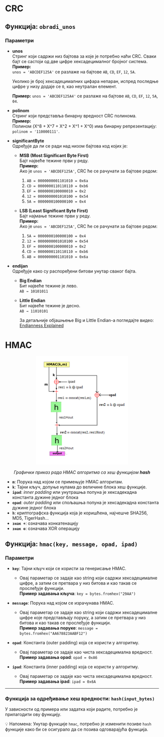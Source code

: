 # CRC

## Функција: `obradi_unos`

### Параметри

- **unos**  
  Стринг који садржи низ бајтова за које је потребно наћи CRC. Сваки бајт се састоји од две цифре хексадецималног бројног система.  
  **Пример:**  
  `unos = 'ABCDEF125A'` се разлаже на бајтове `AB`, `CD`, `EF`, `12`, `5A`.

  Уколико је број хексадецималних цифара непаран, испред последње цифре у низу додаје се `0`, као неутралан елемент.
  
  **Пример:**
  `unos = 'ABCDEF125A4'` се разлаже на бајтове `AB`, `CD`, `EF`, `12`, `5A`, `04`.  

- **polinom**  
  Стринг који представља бинарну вредност CRC полинома.  
  **Пример:**  
  Полином \(X^8 + X^7 + X^2 + X^1 + X^0\) има бинарну репрезентацију: `polinom = '110000111'`.

- **significantByte**  
  Одређује да ли се ради над низом бајтова код којих је:  
  - **MSB (Most Significant Byte First)**  
    Бајт највеће тежине први у реду.  
    **Пример:**  
    Ако је `unos = 'ABCDEF125A'`, CRC ће се рачунати за бајтове редом:  
    1. `AB = 0000000001101010 = 0x6a`  
    2. `CD = 0000000110110110 = 0xb6`  
    3. `EF = 0000000100000010 = 0x2`  
    4. `12 = 0000000001010100 = 0x54`  
    5. `5A = 0000000100000100 = 0x4`  

  - **LSB (Least Significant Byte First)**  
    Бајт најмање тежине први у реду.  
    **Пример:**  
    Ако је `unos = 'ABCDEF125A'`, CRC ће се рачунати за бајтове редом:  
    1. `5A = 0000000100000100 = 0x4`  
    2. `12 = 0000000001010100 = 0x54`  
    3. `EF = 0000000100000010 = 0x2`  
    4. `CD = 0000000110110110 = 0xb6`  
    5. `AB = 0000000001101010 = 0x6a`  

- **endijan**  
  Одређује како су распоређени битови унутар сваког бајта.  
  - **Big Endian**  
    Бит највеће тежине је лево.  
     `AB → 10101011` 

  - **Little Endian**  
    Бит највеће тежине је десно.    
    `AB → 11010101` 

    За детаљније објашњење Big и Little Endian-а погледајте видео: [Endianness Explained](https://youtu.be/WBA6svOyWb8?si=VXCbw-e9bcdQS4wZ)
# HMAC
<div align="center">
  <img src="../Slike/HMAC.png" alt="Opis slike" width="300">
  <p><em>Графички приказ рада HMAC алгоритма са хеш функцијом <strong>hash</strong></em></p>
</div>

  - **`m`**: Порука над којом се примењује HMAC алгоритам.
  - **`k`**: Тајни кључ, допуње нулама до величине блока хеш функције.
  - **`ipad`**: *inner padding* или унутрашња попуна је хексадекадна константа дужине једног блока
  - **`opad`**: *outer padding* или спољашња попуна је хексадекадна константа дужине једног блока
  - **`h`**: криптографска функција која је коришћена, најчешче SHA256, MD5, TigerHash...
  - **`знак +`**: означава конкатенацију
  - **`знак ⊕`**: означава XOR операцију

## Функција: `hmac(key, message, opad, ipad)`

### Параметри
- **`key`**: Тајни кључ који се користи за генерисање HMAC.
  - Овај параметар се задаје као string који садржи хексадецималне цифре, а затим се претвара у низ битова и као такав се прослеђује функцији.  
    **Пример задавања кључа**: `key = bytes.fromhex("29AA")`

- **`message`**: Порука над којом се израчунава HMAC.
  - Овај параметар се задаје као string који садржи хексадецималне цифре које представљају поруку, а затим се претвара у низ битова и као такав се прослеђује функцији.  
    **Пример задавања поруке**: `message = bytes.fromhex("AA678823AABF12")`

- **`opad`**: Константа (outer padding) која се користи у алгоритму.
  - Овај параметар се задаје као чиста хексадецимална вредност.  
    **Пример задавања opad**: `opad = 0xA6`

- **`ipad`**: Константа (inner padding) која се користи у алгоритму.
  - Овај параметар се задаје као чиста хексадецимална вредност.  
    **Пример задавања ipad**: `ipad = 0x6A`

---

### Функција за одређивање хеш вредности: `hash(input_bytes)`
У зависности од примера или задатка који радите, потребно је прилагодити ову функцију.

💡 Напомена:
    Унутар функције `hmac`, потребно је изменити позиве `hash` функције како би се осигурало да се позива одговарајућа функција.
  
    







